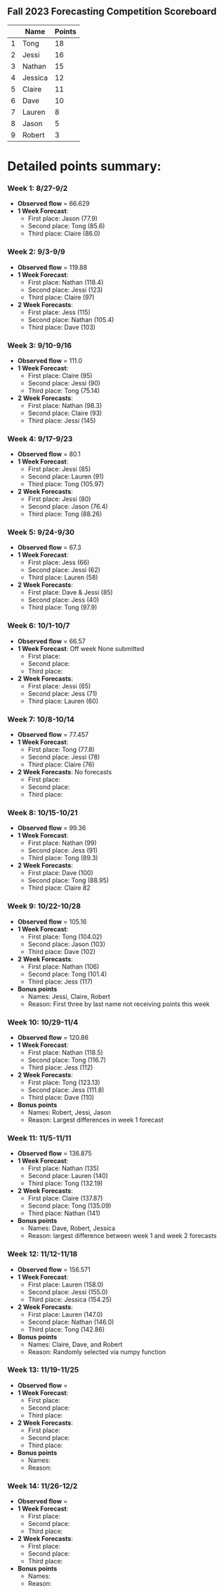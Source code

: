 <a name="Scoreboard"></a>
## Fall 2023 Forecasting Competition Scoreboard

|      | Name    | Points    |
|:-----|---------|---------  |
|  1   |  Tong    |  18     |
|  2   |  Jessi    |  16    |
|  3   |  Nathan   |  15    |
|  4   |  Jessica    |  12     |
|  5   |  Claire     |  11     |
|  6   |  Dave     |  10    |
|  7   |  Lauren   | 8     |
|  8   |  Jason     |  5     |
|  9   |  Robert   |  3     |



# Detailed points summary:
### Week 1: 8/27-9/2
- **Observed flow** = 66.629
- **1 Week Forecast**:
  - First place: Jason (77.9)
  - Second place:  Tong (85.6)
  - Third place:  Claire (86.0)

### Week 2: 9/3-9/9
- **Observed flow** = 119.88
- **1 Week Forecast**:
  - First place: Nathan (118.4)
  - Second place: Jessi (123)
  - Third place: Claire (97)
- **2 Week Forecasts**:
  - First place: Jess (115)
  - Second place: Nathan (105.4)
  - Third place: Dave (103)


### Week 3: 9/10-9/16
- **Observed flow** = 111.0
- **1 Week Forecast**:
  - First place: Claire (95)
  - Second place: Jessi (90)
  - Third place:  Tong (75.14)
- **2 Week Forecasts**:
  - First place: Nathan (98.3)
  - Second place: Claire (93)
  - Third place: Jessi (145)


### Week 4: 9/17-9/23
- **Observed flow** = 80.1
- **1 Week Forecast**:
  - First place: Jessi (85)
  - Second place: Lauren (91)
  - Third place: Tong (105.97)
- **2 Week Forecasts**:
  - First place: Jessi (80)
  - Second place: Jason (76.4)
  - Third place: Tong (88.26)


### Week 5: 9/24-9/30
- **Observed flow** = 67.3 
- **1 Week Forecast**:
  - First place:  Jess (66)
  - Second place: Jessi (62)
  - Third place:  Lauren (58)
- **2 Week Forecasts**:
  - First place: Dave & Jessi (85)
  - Second place:  Jess (40)
  - Third place: Tong (97.9)


### Week 6: 10/1-10/7
- **Observed flow** = 66.57
- **1 Week Forecast**: Off week None submitted
  - First place: 
  - Second place: 
  - Third place: 
- **2 Week Forecasts**:
  - First place: Jessi (65)
  - Second place: Jess (71)
  - Third place: Lauren (60)


### Week 7: 10/8-10/14
- **Observed flow** = 77.457
- **1 Week Forecast**:
  - First place: Tong (77.8)
  - Second place: Jessi (78)
  - Third place: Claire (76)
- **2 Week Forecasts**: No forecasts
  - First place: 
  - Second place:
  - Third place: 


### Week 8: 10/15-10/21
- **Observed flow** = 99.36
- **1 Week Forecast**:
  - First place: Nathan (99)
  - Second place: Jess (91)
  - Third place: Tong (89.3)
- **2 Week Forecasts**:
  - First place:  Dave (100)
  - Second place: Tong (88.95)
  - Third place: Claire 82


### Week 9: 10/22-10/28
- **Observed flow** =  105.16
- **1 Week Forecast**:
  - First place: Tong (104.02)
  - Second place: Jason (103)
  - Third place: Dave (102)
- **2 Week Forecasts**:
  - First place:  Nathan (106)
  - Second place: Tong (101.4)
  - Third place: Jess (117)
- **Bonus points**
  - Names: Jessi, Claire, Robert
  - Reason: First three by last name not receiving points this week

### Week 10: 10/29-11/4
- **Observed flow** = 120.86
- **1 Week Forecast**:
  - First place: Nathan (118.5)
  - Second place: Tong (116.7)
  - Third place: Jess (112)
- **2 Week Forecasts**:
  - First place: Tong (123.13)
  - Second place: Jess (111.8)
  - Third place: Dave (110)
- **Bonus points**
  - Names: Robert, Jessi, Jason
  - Reason: Largest differences in week 1 forecast

### Week 11: 11/5-11/11
- **Observed flow** = 136.875
- **1 Week Forecast**:
  - First place: Nathan (135)
  - Second place: Lauren (140)
  - Third place: Tong (132.19)
- **2 Week Forecasts**:
  - First place: Claire (137.87)
  - Second place: Tong (135.09)
  - Third place: Nathan (141)
- **Bonus points**
  - Names: Dave, Robert, Jessica
  - Reason: largest difference between week 1 and week 2 forecasts

### Week 12: 11/12-11/18
- **Observed flow** = 156.571
- **1 Week Forecast**:
  - First place: Lauren (158.0)
  - Second place: Jessi (155.0)
  - Third place: Jessica (154.25)
- **2 Week Forecasts**:
  - First place: Lauren (147.0)
  - Second place: Nathan (146.0)
  - Third place: Tong (142.86)
- **Bonus points**
  - Names: Claire, Dave, and Robert
  - Reason: Randomly selected via numpy function

### Week 13: 11/19-11/25
- **Observed flow** = 
- **1 Week Forecast**:
  - First place: 
  - Second place: 
  - Third place: 
- **2 Week Forecasts**:
  - First place: 
  - Second place: 
  - Third place: 
- **Bonus points**
  - Names: 
  - Reason:

### Week 14: 11/26-12/2
- **Observed flow** = 
- **1 Week Forecast**:
  - First place: 
  - Second place: 
  - Third place: 
- **2 Week Forecasts**:
  - First place: 
  - Second place: 
  - Third place: 
- **Bonus points**
  - Names: 
  - Reason:


